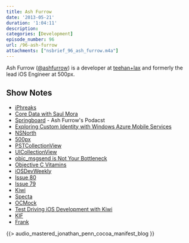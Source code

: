 ```yaml
---
title: Ash Furrow
date: '2013-05-21'
duration: '1:04:11'
description:
categories: [Development]
episode_number: 96
url: /96-ash-furrow
attachments: ["nsbrief_96_ash_furrow.m4a"]
---
```


Ash Furrow ([@ashfurrow](http://twitter.com/ashfurrow)) is a developer at [teehan+lax](http://teehanlax.com) and formerly the lead iOS Engineer at 500px. 

## Show Notes
- [iPhreaks](http://iphreaksshow.com)
- [Core Data with Saul Mora](http://iphreaksshow.com/006-iphreaks-show-core-data-with-saul-mora/)
- [Springboard](http://springboardshow.com/) - Ash Furrow's Podacst
- [Exploring Custom Identity with Windows Azure Mobile Services](http://www.thejoyofcode.com/Exploring_custom_identity_in_Mobile_Services_Day_12_.aspx)
- [NSNorth](http://nsnorth.ca)
- [500px](http://500px.com)
- [PSTCollectionView](https://github.com/steipete/PSTCollectionView)
- [UICollectionView](http://developer.apple.com/library/ios/documentation/uikit/reference/UICollectionView_class/Reference/Reference.html)
- [objc_msgsend is Not Your Bottleneck](http://ashfurrow.com/blog/objcmsgsend-is-not-your-bottleneck)
- [Objective C Vitamins](http://ashfurrow.com/blog/objective-c-vitamins)
- [iOSDevWeekly](http://iosdevweekly.com)
- [Issue 80](http://iosdevweekly.com/issues/80/)
- [Issue 79](http://iosdevweekly.com/issues/79/)
- [Kiwi](http://github.com/alding/kiwi)
- [Specta](https://github.com/petejkim/specta)
- [OCMock](http://ocmock.org)
- [Test Driving iOS Development with Kiwi](https://itunes.apple.com/us/book/test-driving-ios-development/id502345143?mt=11)
- [KIF](https://github.com/square/KIF)
- [Frank](http://testingwithfrank.com/)

{{> audio_mastered_jonathan_penn_cocoa_manifest_blog }}
